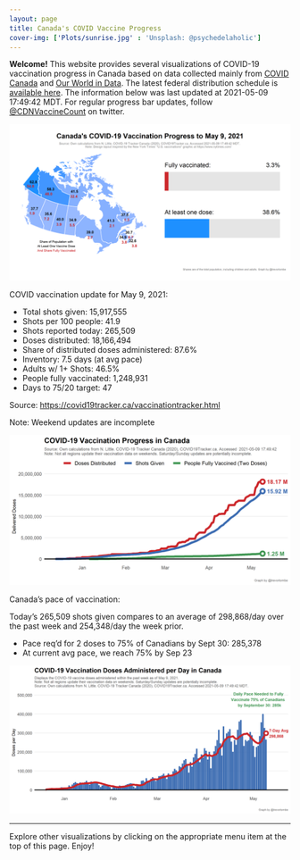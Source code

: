 ```yaml
---
layout: page
title: Canada's COVID Vaccine Progress
cover-img: ['Plots/sunrise.jpg' : 'Unsplash: @psychedelaholic']
---
```

**Welcome!** This website provides several visualizations of COVID-19
vaccination progress in Canada based on data collected mainly from
[COVID Canada](https://covid19tracker.ca/vaccinationtracker.html) and
[Our World in Data](https://ourworldindata.org/covid-vaccinations). The
latest federal distribution schedule is [available
here](https://www.canada.ca/en/public-health/services/diseases/2019-novel-coronavirus-infection/prevention-risks/covid-19-vaccine-treatment/vaccine-rollout.html).
The information below was last updated at 2021-05-09 17:49:42 MDT. For
regular progress bar updates, follow
<a href="https://twitter.com/CDNVaccineCount" class="uri">@CDNVaccineCount</a>
on twitter.

![](Plots/plot_main.png)

COVID vaccination update for May 9, 2021:

-   Total shots given: 15,917,555
-   Shots per 100 people: 41.9
-   Shots reported today: 265,509
-   Doses distributed: 18,166,494
-   Share of distributed doses administered: 87.6%
-   Inventory: 7.5 days (at avg pace)
-   Adults w/ 1+ Shots: 46.5%
-   People fully vaccinated: 1,248,931
-   Days to 75/20 target: 47

Source:
<a href="https://covid19tracker.ca/vaccinationtracker.html" class="uri">https://covid19tracker.ca/vaccinationtracker.html</a>

Note: Weekend updates are incomplete

![](Plots/plot_total.png)

Canada’s pace of vaccination:

Today’s 265,509 shots given compares to an average of 298,868/day over
the past week and 254,348/day the week prior.

-   Pace req’d for 2 doses to 75% of Canadians by Sept 30: 285,378
-   At current avg pace, we reach 75% by Sep 23

![](Plots/pace_national.png)

------------------------------------------------------------------------

Explore other visualizations by clicking on the appropriate menu item at
the top of this page. Enjoy!
